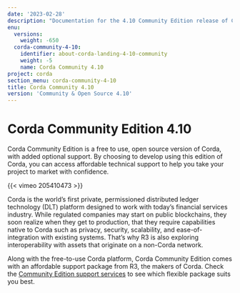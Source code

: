 ```yaml
---
date: '2023-02-28'
description: "Documentation for the 4.10 Community Edition release of Corda"
enu:
  versions:
    weight: -650
  corda-community-4-10:
    identifier: about-corda-landing-4-10-community
    weight: -5
    name: Corda Community 4.10
project: corda
section_menu: corda-community-4-10
title: Corda Community 4.10
version: 'Community & Open Source 4.10'
---
```


# Corda Community Edition 4.10

Corda Community Edition is a free to use, open source version of Corda, with added optional support. By choosing to develop using this edition of Corda, you can access affordable technical support to help you take your project to market with confidence.

{{< vimeo 205410473 >}}

Corda is the world’s first private, permissioned distributed ledger technology (DLT) platform designed to work with today’s financial services industry. While regulated companies may start on public blockchains, they soon realize when they get to production, that they require capabilities native to Corda such as privacy, security, scalability, and ease-of-integration with existing systems. That’s why R3 is also exploring interoperability with assets that originate on a non-Corda network.

Along with the free-to-use Corda platform, Corda Community Edition comes with an affordable support package from R3, the makers of Corda. Check the [Community Edition support services](http://r3.com/support) to see which flexible package suits you best.
